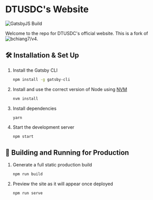 # DTUSDC's Website
![GatsbyJS Build](https://github.com/DTUSDC/site/workflows/GatsbyJS%20Build/badge.svg)

Welcome to the repo for DTUSDC's official website. This is a fork of ![bchiang7/v4](https://github.com/bchiang7/v4).


## 🛠 Installation & Set Up

1. Install the Gatsby CLI

   ```sh
   npm install -g gatsby-cli
   ```

2. Install and use the correct version of Node using [NVM](https://github.com/nvm-sh/nvm)

   ```sh
   nvm install
   ```

3. Install dependencies

   ```sh
   yarn
   ```

4. Start the development server

   ```sh
   npm start
   ```

## 🚀 Building and Running for Production

1. Generate a full static production build

   ```sh
   npm run build
   ```

1. Preview the site as it will appear once deployed

   ```sh
   npm run serve
   ```
